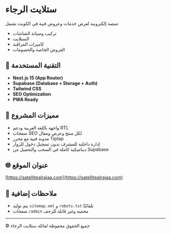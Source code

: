 # ستلايت الرجاء 

منصة إلكترونية لعرض خدمات وعروض فنية في الكويت تشمل:
- تركيب وصيانة الشاشات
- الستلايت
- كاميرات المراقبة
- العروض الخاصة والخصومات

## 🔧 التقنية المستخدمة

- **Next.js 15 (App Router)**
- **Supabase (Database + Storage + Auth)**
- **Tailwind CSS**
- **SEO Optimization**
- **PWA Ready**

## 📁 مميزات المشروع

- واجهة باللغة العربية ودعم RTL
- صفحات SEO لكل منتج وعرض ومقال
- مدونة فنية مع محرر Tiptap
- إدارة داخلية للمشرف بدون تسجيل دخول للزوار
- ديناميكية كاملة في السحب والتحميل من Supabase

## 🌐 عنوان الموقع

[https://satellitealrajaa.com](https://satellitealrajaa.com)

## 📄 ملاحظات إضافية

- يتم توليد `sitemap.xml` و `robots.txt` تلقائيًا
- صفحات `/admin` محمية وغير قابلة للزحف

---

©️ جميع الحقوق محفوظة لعائلة ستلايت الرجاء
